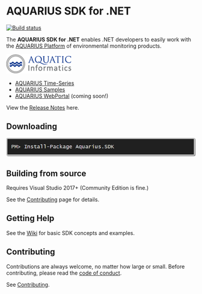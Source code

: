 # AQUARIUS SDK for .NET 

[![Build status](https://ci.appveyor.com/api/projects/status/n92nyb7xbosplh9q/branch/develop?svg=true)](https://ci.appveyor.com/project/SystemsAdministrator/aquarius-sdk-net/branch/develop)

The **AQUARIUS SDK for .NET** enables .NET developers to easily work with the [AQUARIUS Platform](http://aquaticinformatics.com/products/) of environmental monitoring products.

![AQUARIUS Platform](images/aquatic-informatics.png)

* [AQUARIUS Time-Series](http://aquaticinformatics.com/products/aquarius-time-series/)
* [AQUARIUS Samples](http://aquaticinformatics.com/products/aquarius-samples/)
* [AQUARIUS WebPortal](http://aquaticinformatics.com/products/aquarius-webportal/) (coming soon!)

View the [Release Notes](ReleaseNotes.md) here.

## Downloading

[![Download on NuGet](images/installfromnuget.png)](https://www.nuget.org/packages/Aquarius.SDK/)

## Building from source

Requires Visual Studio 2017+ (Community Edition is fine.)

See the [Contributing](CONTRIBUTING.md) page for details.

## Getting Help

See the [Wiki](https://github.com/AquaticInformatics/aquarius-sdk-net/wiki) for basic SDK concepts and examples.

## Contributing

Contributions are always welcome, no matter how large or small. Before contributing, please read the [code of conduct](CODE_OF_CONDUCT.md).

See [Contributing](CONTRIBUTING.md).

